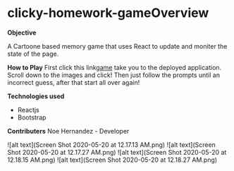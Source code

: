 # clicky-homework-gameOverview
**Objective**

A Cartoone based memory game that uses React to update and moniter the state of the page.

**How to Play**
First click this link[game](https://www.example.com)  take you to the deployed application. Scroll down to the images and click! Then just follow the prompts until an incorrect guess, after that start all over again!

**Technologies used**
* Reactjs
* Bootstrap

**Contributers**
Noe Hernandez - Developer

![alt text](Screen Shot 2020-05-20 at 12.17.13 AM.png)
![alt text](Screen Shot 2020-05-20 at 12.17.27 AM.png)
![alt text](Screen Shot 2020-05-20 at 12.18.15 AM.png)
![alt text](Screen Shot 2020-05-20 at 12.18.27 AM.png)